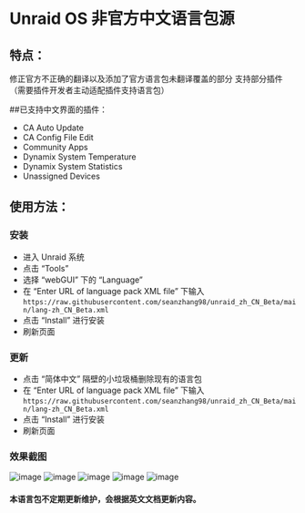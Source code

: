 # Unraid OS 非官方中文语言包源

## 特点：
修正官方不正确的翻译以及添加了官方语言包未翻译覆盖的部分
支持部分插件（需要插件开发者主动适配插件支持语言包）

##已支持中文界面的插件：
- CA Auto Update
- CA Config File Edit
- Community Apps
- Dynamix System Temperature
- Dynamix System Statistics
- Unassigned Devices

## 使用方法：
### 安装
- 进入 Unraid 系统
- 点击 “Tools”
- 选择 “webGUI” 下的 “Language”
- 在 “Enter URL of language pack XML file” 下输入
``https://raw.githubusercontent.com/seanzhang98/unraid_zh_CN_Beta/main/lang-zh_CN_Beta.xml`` 
- 点击 “Install” 进行安装
- 刷新页面

### 更新
- 点击 “简体中文” 隔壁的小垃圾桶删除现有的语言包
- 在 “Enter URL of language pack XML file” 下输入
``https://raw.githubusercontent.com/seanzhang98/unraid_zh_CN_Beta/main/lang-zh_CN_Beta.xml`` 
- 点击 “Install” 进行安装
- 刷新页面

### 效果截图
![image](https://raw.githubusercontent.com/seanzhang98/unraid_zh_CN_Beta/main/images/dashboard.png)
![image](https://raw.githubusercontent.com/seanzhang98/unraid_zh_CN_Beta/main/images/main.png)
![image](https://raw.githubusercontent.com/seanzhang98/unraid_zh_CN_Beta/main/images/setting.png)
![image](https://raw.githubusercontent.com/seanzhang98/unraid_zh_CN_Beta/main/images/ca.png)
![image](https://raw.githubusercontent.com/seanzhang98/unraid_zh_CN_Beta/main/images/tools.png)




#### 本语言包不定期更新维护，会根据英文文档更新内容。
